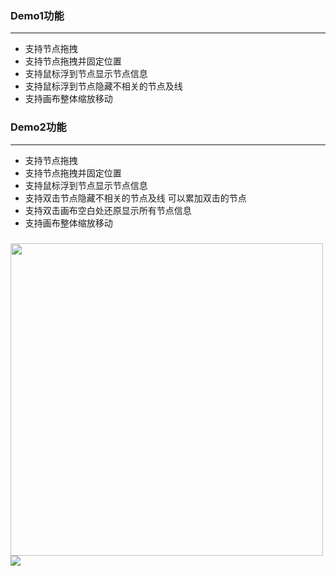 ### Demo1功能
***
  * 支持节点拖拽
  * 支持节点拖拽并固定位置
  * 支持鼠标浮到节点显示节点信息
  * 支持鼠标浮到节点隐藏不相关的节点及线
  * 支持画布整体缩放移动

### Demo2功能
***
  * 支持节点拖拽
  * 支持节点拖拽并固定位置
  * 支持鼠标浮到节点显示节点信息
  * 支持双击节点隐藏不相关的节点及线 可以累加双击的节点
  * 支持双击画布空白处还原显示所有节点信息
  * 支持画布整体缩放移动

###
<img width="500" src="http://images2015.cnblogs.com/blog/737870/201705/737870-20170527133632810-1666172931.png"></img>
![](http://images2015.cnblogs.com/blog/737870/201705/737870-20170527111735466-1044824448.gif)


